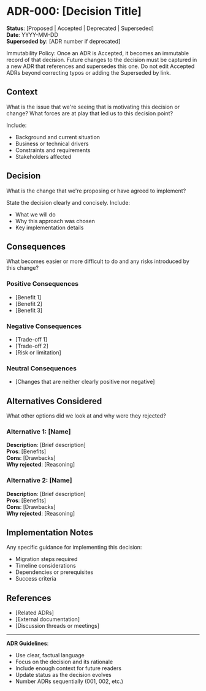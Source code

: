 # ADR-000: [Decision Title]

**Status**: [Proposed | Accepted | Deprecated | Superseded]  
**Date**: YYYY-MM-DD  
**Superseded by**: [ADR number if deprecated]

Immutability Policy: Once an ADR is Accepted, it becomes an immutable record of that decision. Future changes to the decision must be captured in a new ADR that references and supersedes this one. Do not edit Accepted ADRs beyond correcting typos or adding the Superseded by link.

## Context

What is the issue that we're seeing that is motivating this decision or change? What forces are at play that led us to this decision point?

Include:
- Background and current situation
- Business or technical drivers
- Constraints and requirements
- Stakeholders affected

## Decision

What is the change that we're proposing or have agreed to implement?

State the decision clearly and concisely. Include:
- What we will do
- Why this approach was chosen
- Key implementation details

## Consequences

What becomes easier or more difficult to do and any risks introduced by this change?

### Positive Consequences
- [Benefit 1]
- [Benefit 2]
- [Benefit 3]

### Negative Consequences
- [Trade-off 1]
- [Trade-off 2]
- [Risk or limitation]

### Neutral Consequences
- [Changes that are neither clearly positive nor negative]

## Alternatives Considered

What other options did we look at and why were they rejected?

### Alternative 1: [Name]
**Description**: [Brief description]  
**Pros**: [Benefits]  
**Cons**: [Drawbacks]  
**Why rejected**: [Reasoning]

### Alternative 2: [Name]
**Description**: [Brief description]  
**Pros**: [Benefits]  
**Cons**: [Drawbacks]  
**Why rejected**: [Reasoning]

## Implementation Notes

Any specific guidance for implementing this decision:
- Migration steps required
- Timeline considerations
- Dependencies or prerequisites
- Success criteria

## References

- [Related ADRs]
- [External documentation]
- [Discussion threads or meetings]

---

**ADR Guidelines**:
- Use clear, factual language
- Focus on the decision and its rationale
- Include enough context for future readers
- Update status as the decision evolves
- Number ADRs sequentially (001, 002, etc.)
